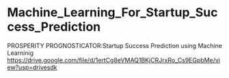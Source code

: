 # Machine_Learning_For_Startup_Success_Prediction
PROSPERITY PROGNOSTICATOR:Startup Success Prediction using Machine Learninig
https://drive.google.com/file/d/1ertCg8eVMAQ1BKjCRJrxRo_Cs9EGpbMe/view?usp=drivesdk
